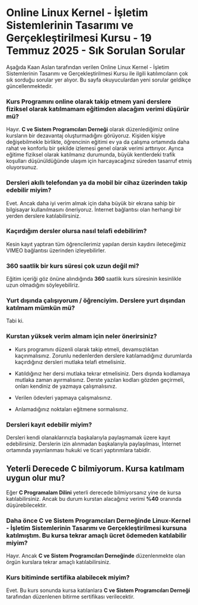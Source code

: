 # Online Linux Kernel - İşletim Sistemlerinin Tasarımı ve Gerçekleştirilmesi Kursu - 19 Temmuz 2025 - Sık Sorulan Sorular
Aşağıda Kaan Aslan tarafından verilen Online Linux Kernel - İşletim Sistemlerinin Tasarımı ve Gerçekleştirilmesi Kursu ile ilgili katılımcıların çok sık sorduğu sorular yer alıyor. Bu sayfa okuyuculardan yeni sorular geldikçe güncellenmektedir.

### Kurs Programını online olarak takip etmem yani derslere fiziksel olarak katılmamam eğitimden alacağım verimi düşürür mü?
Hayır. __C ve Sistem Programcıları Derneği__ olarak düzenlediğimiz online kursların bir dezavantaj oluşturmadığını görüyoruz. Kişiden kişiye değişebilmekle birlikte, öğrencinin eğitimi ev ya da çalışma ortamında daha rahat ve konforlu bir şekilde izlemesi genel olarak verimi arttırıyor. Ayrıca eğitime fiziksel olarak katılmanız durumunda, büyük kentlerdeki trafik koşulları düşünüldüğünde ulaşım için harcayacağınız süreden tasarruf etmiş oluyorsunuz.

### Dersleri akıllı telefondan ya da mobil bir cihaz üzerinden takip edebilir miyim?
Evet. Ancak daha iyi verim almak için daha büyük bir ekrana sahip bir bilgisayar kullanılmasını öneriyoruz. İnternet bağlantısı olan herhangi bir yerden derslere katılabilirsiniz.

### Kaçırdığım dersler olursa nasıl telafi edebilirim?
Kesin kayıt yaptıran tüm öğrencilerimiz yapılan dersin kaydını ileteceğimiz VIMEO bağlantısı üzerinden izleyebilirler.

### 360 saatlik bir kurs süresi çok uzun değil mi?
Eğitim içeriği göz önüne alındığında __360__ saatlik kurs süresinin kesinlikle uzun olmadığını söyleyebiliriz. 

### Yurt dışında çalışıyorum / öğrenciyim. Derslere yurt dışından katılmam mümkün mü?
Tabi ki. 

### Kurstan yüksek verim almam için neler önerirsiniz?
+ Kurs programını düzenli olarak takip etmeli, devamsızlıktan kaçınmalısınız. Zorunlu nedenlerden derslere katılamadığınız durumlarda kaçırdığınız dersleri mutlaka telafi etmelisiniz.

+ Katıldığınız her dersi mutlaka tekrar etmelisiniz. Ders dışında kodlamaya mutlaka zaman ayırmalısınız. Derste yazılan kodları gözden geçirmeli, onları kendiniz de yazmaya çalışmalısınız.

+ Verilen ödevleri yapmaya çalışmalısınız.

+ Anlamadığınız noktaları eğitmene sormalısınız.

### Dersleri kayıt edebilir miyim?
Dersleri kendi olanaklarınızla başkalarıyla paylaşmamak üzere kayıt edebilirsiniz. Derslerin izin alınmadan başkalarıyla paylaşılması, İnternet ortamında yayınlanması hukuki ve ticari yaptırımlara tabidir.

## Yeterli Derecede C bilmiyorum. Kursa katılmam uygun olur mu?
Eğer __C Programalam Dilini__ yeterli derecede bilmiyorsanız yine de kursa katılabilirsiniz. Ancak bu durum kurstan alacağınız verimi __%40__ oranında düşürebilecektir.

### Daha önce C ve Sistem Programcıları Derneğinde Linux-Kernel - İşletim Sistemlerinin Tasarımı ve Gerçekleştirilmesi kursuna katılmıştım. Bu kursa tekrar amaçlı ücret ödemeden katılabilir miyim?
Hayır. Ancak __C ve Sistem Programcıları Derneğinde__ düzenlenmekte olan örgün kurslara tekrar amaçlı katılabilirsiniz.

### Kurs bitiminde sertifika alabilecek miyim?
Evet. Bu kurs sonunda kursa katılanlara __C ve Sistem Programcıları Derneği__ tarafından düzenlenen bitirme sertifikası verilecektir.



